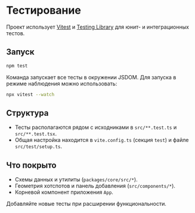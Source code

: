 # Тестирование

Проект использует [Vitest](https://vitest.dev) и [Testing Library](https://testing-library.com/) для юнит- и интеграционных тестов.

## Запуск

```bash
npm test
```

Команда запускает все тесты в окружении JSDOM. Для запуска в режиме наблюдения можно использовать:

```bash
npx vitest --watch
```

## Структура

- Тесты располагаются рядом с исходниками в `src/**.test.ts` и `src/**.test.tsx`.
- Общая настройка находится в `vite.config.ts` (секция `test`) и файле `src/test/setup.ts`.

## Что покрыто

- Схемы данных и утилиты (`packages/core/src/*`).
- Геометрия хотспотов и панель добавления (`src/components/*`).
- Корневой компонент приложения `App`.

Добавляйте новые тесты при расширении функциональности.
